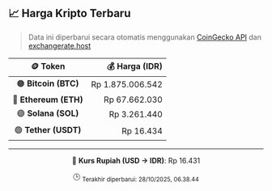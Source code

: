 

<!-- HARGA_KRIPTO -->
## 📈 Harga Kripto Terbaru

> Data ini diperbarui secara otomatis menggunakan [CoinGecko API](https://www.coingecko.com/) dan [exchangerate.host](https://exchangerate.host/)

<div align="center">

| 🪙 Token | 💰 Harga (IDR) |
|:------:|---------------:|
| 🟠 **Bitcoin (BTC)**   | Rp 1.875.006.542 |
| 🔵 **Ethereum (ETH)**  | Rp 67.662.030 |
| 🟣 **Solana (SOL)**    | Rp 3.261.440 |
| 🟢 **Tether (USDT)**   | Rp 16.434 |

---

💱 **Kurs Rupiah (USD → IDR)**: Rp 16.431

🕒 <sub>Terakhir diperbarui: 28/10/2025, 06.38.44</sub>

</div>
<!-- /HARGA_KRIPTO -->